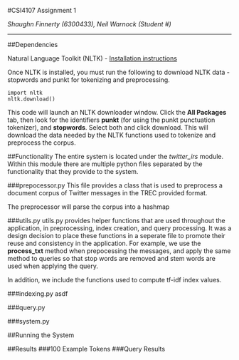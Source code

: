 #CSI4107 Assignment 1

_Shaughn Finnerty (6300433), Neil Warnock (Student #)_
___

##Dependencies

Natural Language Toolkit (NLTK) - <a href="http://www.nltk.org/install.html">Installation instructions</a>

Once NLTK is installed, you must run the following to download NLTK data - stopwords and punkt for tokenizing and preprocessing.

	import nltk
	nltk.download()

This code will launch an NLTK downloader window. Click the **All Packages** tab, then look for the identifiers **punkt** (for using the punkt punctuation tokenizer), and **stopwords**. Select both and click download. This will download the data needed by the NLTK functions used to tokenize and preprocess the corpus.

##Functionality
The entire system is located under the *twitter_irs* module. Within this module there are multiple python files separated by the functionality that they provide to the system.

###prepocessor.py
This file provides a class that is used to preprocess a document corpus of Twitter messages in the TREC provided format.

The preprocessor will parse the corpus into a hashmap

###utils.py
utils.py provides helper functions that are used throughout the application, in preprocessing, index creation, and query processing. It was a design decision to place these functions in a seperate file to promote their reuse and consistency in the application. For example, we use the **process_txt** method when prepocessing the messages, and apply the same method to queries so that stop words are removed and stem words are used when applying the query.

In addition, we include the functions used to compute tf-idf index values.

###indexing.py
asdf

###query.py

###system.py

##Running the System

##Results
###100 Example Tokens
###Query Results
